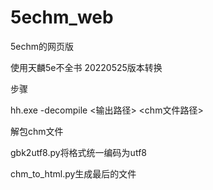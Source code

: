 # 5echm_web
5echm的网页版

使用天麟5e不全书 20220525版本转换

步骤

hh.exe -decompile <输出路径> <chm文件路径>

解包chm文件

gbk2utf8.py将格式统一编码为utf8

chm_to_html.py生成最后的文件




